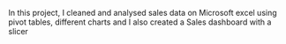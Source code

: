 In this project, I cleaned and analysed sales data on Microsoft excel using pivot tables, different charts and I also created a Sales dashboard with a slicer
